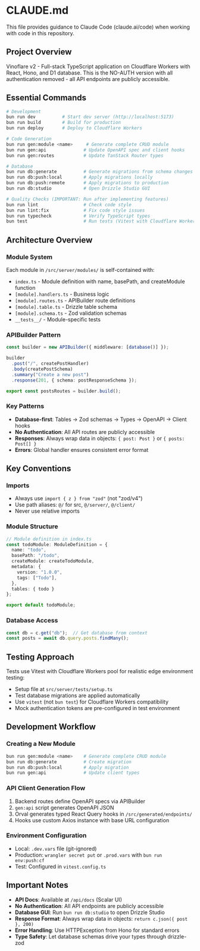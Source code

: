 # CLAUDE.md

This file provides guidance to Claude Code (claude.ai/code) when working with code in this repository.

## Project Overview

Vinoflare v2 - Full-stack TypeScript application on Cloudflare Workers with React, Hono, and D1 database. This is the NO-AUTH version with all authentication removed - all API endpoints are publicly accessible.

## Essential Commands

```bash
# Development
bun run dev          # Start dev server (http://localhost:5173)
bun run build        # Build for production
bun run deploy       # Deploy to Cloudflare Workers

# Code Generation
bun run gen:module <name>     # Generate complete CRUD module
bun run gen:api              # Update OpenAPI spec and client hooks
bun run gen:routes           # Update TanStack Router types

# Database
bun run db:generate          # Generate migrations from schema changes
bun run db:push:local        # Apply migrations locally
bun run db:push:remote       # Apply migrations to production
bun run db:studio            # Open Drizzle Studio GUI

# Quality Checks (IMPORTANT: Run after implementing features)
bun run lint                 # Check code style
bun run lint:fix             # Fix code style issues
bun run typecheck            # Verify TypeScript types
bun test                     # Run tests (Vitest with Cloudflare Workers pool)
```

## Architecture Overview

### Module System
Each module in `/src/server/modules/` is self-contained with:
- `index.ts` - Module definition with name, basePath, and createModule function
- `[module].handlers.ts` - Business logic
- `[module].routes.ts` - APIBuilder route definitions
- `[module].table.ts` - Drizzle table schema
- `[module].schema.ts` - Zod validation schemas
- `__tests__/` - Module-specific tests

### APIBuilder Pattern
```typescript
const builder = new APIBuilder({ middleware: [database()] });

builder
  .post("/", createPostHandler)
  .body(createPostSchema)
  .summary("Create a new post")
  .response(201, { schema: postResponseSchema });

export const postsRoutes = builder.build();
```

### Key Patterns
- **Database-first**: Tables → Zod schemas → Types → OpenAPI → Client hooks
- **No Authentication**: All API routes are publicly accessible
- **Responses**: Always wrap data in objects: `{ post: Post }` or `{ posts: Post[] }`
- **Errors**: Global handler ensures consistent error format

## Key Conventions

### Imports
- Always use `import { z } from "zod"` (not "zod/v4")
- Use path aliases: `@/` for src, `@/server/`, `@/client/`
- Never use relative imports

### Module Structure
```typescript
// Module definition in index.ts
const todoModule: ModuleDefinition = {
  name: "todo",
  basePath: "/todo",
  createModule: createTodoModule,
  metadata: {
    version: "1.0.0",
    tags: ["Todo"],
  },
  tables: { todo }
};

export default todoModule;
```

### Database Access
```typescript
const db = c.get("db");  // Get database from context
const posts = await db.query.posts.findMany();
```

## Testing Approach

Tests use Vitest with Cloudflare Workers pool for realistic edge environment testing:
- Setup file at `src/server/tests/setup.ts`
- Test database migrations are applied automatically
- Use `vitest` (not `bun test`) for Cloudflare Workers compatibility
- Mock authentication tokens are pre-configured in test environment

## Development Workflow

### Creating a New Module
```bash
bun run gen:module <name>    # Generate complete CRUD module
bun run db:generate          # Create migration
bun run db:push:local        # Apply migration
bun run gen:api              # Update client types
```

### API Client Generation Flow
1. Backend routes define OpenAPI specs via APIBuilder
2. `gen:api` script generates OpenAPI JSON
3. Orval generates typed React Query hooks in `/src/generated/endpoints/`
4. Hooks use custom Axios instance with base URL configuration

### Environment Configuration
- Local: `.dev.vars` file (git-ignored)
- Production: `wrangler secret put` or `.prod.vars` with `bun run env:push:cf`
- Test: Configured in `vitest.config.ts`

## Important Notes

- **API Docs**: Available at `/api/docs` (Scalar UI)
- **No Authentication**: All API endpoints are publicly accessible
- **Database GUI**: Run `bun run db:studio` to open Drizzle Studio
- **Response Format**: Always wrap data in objects: `return c.json({ post }, 200)`
- **Error Handling**: Use HTTPException from Hono for standard errors
- **Type Safety**: Let database schemas drive your types through drizzle-zod